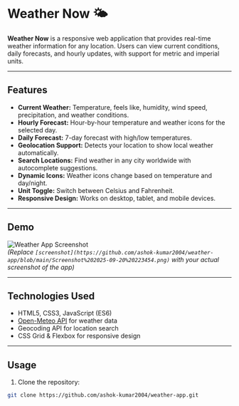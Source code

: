 # Weather Now 🌤️

**Weather Now** is a responsive web application that provides real-time weather information for any location. Users can view current conditions, daily forecasts, and hourly updates, with support for metric and imperial units.  

---

## Features

- **Current Weather:** Temperature, feels like, humidity, wind speed, precipitation, and weather conditions.
- **Hourly Forecast:** Hour-by-hour temperature and weather icons for the selected day.
- **Daily Forecast:** 7-day forecast with high/low temperatures.
- **Geolocation Support:** Detects your location to show local weather automatically.
- **Search Locations:** Find weather in any city worldwide with autocomplete suggestions.
- **Dynamic Icons:** Weather icons change based on temperature and day/night.
- **Unit Toggle:** Switch between Celsius and Fahrenheit.
- **Responsive Design:** Works on desktop, tablet, and mobile devices.

---

## Demo

![Weather App Screenshot](screenshot.png)  
*(Replace `[screenshot](https://github.com/ashok-kumar2004/weather-app/blob/main/Screenshot%202025-09-20%20223454.png)` with your actual screenshot of the app)*

---

## Technologies Used

- HTML5, CSS3, JavaScript (ES6)
- [Open-Meteo API](https://open-meteo.com/) for weather data
- Geocoding API for location search
- CSS Grid & Flexbox for responsive design

---

## Usage

1. Clone the repository:

```bash
git clone https://github.com/ashok-kumar2004/weather-app.git
